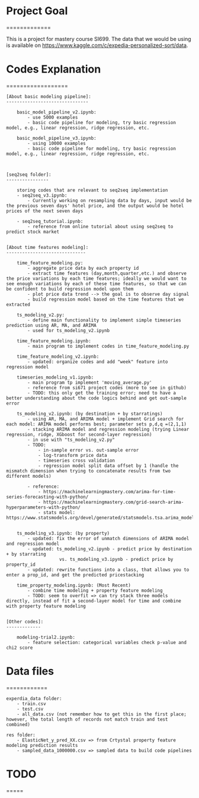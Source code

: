 # Project Goal
=============

This is a project for mastery course SI699. The data that we would be using is available on https://www.kaggle.com/c/expedia-personalized-sort/data.


# Codes Explanation
==================

    [About basic modeling pipeline]:
    -------------------------------
    
        basic_model_pipeline_v2.ipynb:
            - use 5000 examples
            - basic code pipeline for modeling, try basic regression model, e.g., linear regression, ridge regression, etc.

        basic_model_pipeline_v3.ipynb:
            - using 10000 examples 
            - basic code pipeline for modeling, try basic regression model, e.g., linear regression, ridge regression, etc.
        
        
        
    [seq2seq folder]:
    ----------------
    
        storing codes that are relevant to seq2seq implementation
        - seq2seq_v3.ipynb:
            - Currently working on resampling data by days, input would be the previous seven days' hotel price, and the output would be hotel prices of the next seven days

        - seq2seq_tutorial.ipynb:
            - reference from online tutorial about using seq2seq to predict stock market


    [About time features modeling]:
    ------------------------------
         
        time_feature_modeling.py:
            - aggregate price data by each property id
            - extract time features (day,month,quarter,etc.) and observe the price variations by each time features; ideally we would want to see enough variations by each of these time features, so that we can be confident to build regression model upon them
            - plot price data trend --> the goal is to observe day signal
            - build regression model based on the time features that we extracted
        
        ts_modeling_v2.py:
            - define main functionality to implement simple timeseries prediction using AR, MA, and ARIMA
            - used for ts_modeling_v2.ipynb

        time_feature_modeling.ipynb:
            - main program to implement codes in time_feature_modeling.py

        time_feature_modeling_v2.ipynb:
            - updated: organize codes and add "week" feature into regression model
        
        timeseries_modeling_v1.ipynb:
            - main program tp implement 'moving_average.py'
            - reference from si671 project codes (more to see in github)
            - TODO: this only get the training error; need to have a better understanding about the code logics behind and get out-sample error
        
        ts_modeling_v2.ipynb: (by destination + by starratings)
            - using AR, MA, and ARIMA model + implement Grid search for each model: ARIMA model performs best; parameter sets p,d,q =(2,1,1)
            - stacking ARIMA model and regression modeling (trying Linear regression, ridge, XGboost for second-layer regression)
            - in use with "ts_modeling_v2.py"
            - TODO:
                - in-sample error vs. out-sample error
                - log-transform price data
                - timeseries cross validation
                - regression model split data offset by 1 (handle the mismatch dimension when trying to concatenate results from two different models)
        
            - reference: 
                - https://machinelearningmastery.com/arima-for-time-series-forecasting-with-python/
                - https://machinelearningmastery.com/grid-search-arima-hyperparameters-with-python/
                - stats model: https://www.statsmodels.org/devel/generated/statsmodels.tsa.arima_model.ARIMA.html


        ts_modeling_v3.ipynb: (by property)
            - updated: fix the error of unmatch dimensions of ARIMA model and regression model
            - updated: ts_modeling_v2.ipynb - predict price by destination + by starrating
                        vs. ts_modeling_v3.ipynb - predict price by property_id
            - updated: rewrite functions into a class, that allows you to enter a prop_id, and get the predicted pricestacking
        
        time_property_modeling.ipynb: (Most Recent)
            - combine time modeling + property feature modeling
            - TODO: seem to overfit => can try stack three models directly, instead of fit a second-layer model for time and combine with property feature modeling
        

    [Other codes]:
    -------------
    
        modeling-trial2.ipynb:
            - feature selection: categorical variables check p-value and chi2 score
      
# Data files
============
    
    experdia_data folder:
        - train.csv
        - test.csv
        - all_data.csv (not remember how to get this in the first place; however, the total length of records not match train and test combined)

    res folder:
        - ElasticNet_y_pred_XX.csv => from Crtystal property feature modeling prediction results
        - sampled_data_1000000.csv => sampled data to build code pipelines
        
        
# TODO
=====     
    

